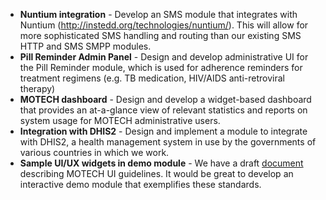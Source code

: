   * **Nuntium integration** - Develop an SMS module that integrates with Nuntium (http://instedd.org/technologies/nuntium/). This will allow for more sophisticated SMS handling and routing than our existing SMS HTTP and SMS SMPP modules.
  * **Pill Reminder Admin Panel** - Design and develop administrative UI for the Pill Reminder module, which is used for adherence reminders for treatment regimens (e.g. TB medication, HIV/AIDS anti-retroviral therapy)
  * **MOTECH dashboard** - Design and develop a widget-based dashboard that provides an at-a-glance view of relevant statistics and reports on system usage for MOTECH administrative users.
  * **Integration with DHIS2** - Design and implement a module to integrate with DHIS2, a health management system in use by the governments of various countries in which we work.
  * **Sample UI/UX widgets in demo module** - We have a draft [document](https://docs.google.com/a/grameenfoundation.org/document/d/1KYsIfgLP162Az4DkSqy1ctVUq-NxOj6O_nsO9zU9d5Y/edit) describing MOTECH UI guidelines. It would be great to develop an interactive demo module that exemplifies these standards.